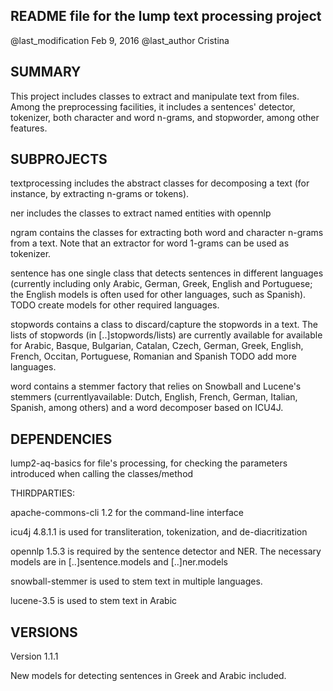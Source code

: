 README file for the lump text processing project
-------------------------------------------------

@last_modification Feb 9, 2016
@last_author Cristina


SUMMARY
-------

This project includes classes to extract and manipulate text from files. 
Among the preprocessing facilities, it includes a sentences' detector, 
tokenizer, both character and word n-grams, and stopworder, among other
features.  


SUBPROJECTS
-----------

textprocessing includes the abstract classes for decomposing a text (for 
	instance, by extracting n-grams or tokens).
	
ner includes the classes to extract named entities with opennlp

ngram contains the classes for extracting both word and character n-grams 
	from a text. Note that an extractor for word 1-grams can be used as
	tokenizer. 

sentence has one single class that detects sentences in different languages
	(currently including only Arabic, German, Greek, English and Portuguese; 
	the English models is often used for other languages, such as Spanish).
	TODO create models for other required languages.
	
stopwords contains a class to discard/capture the stopwords in a text. The
	lists of stopwords (in [..]stopwords/lists) are currently available 
	for available for Arabic, Basque, Bulgarian, Catalan, Czech, German, 
	Greek, English, French, Occitan, Portuguese, Romanian and Spanish
	TODO add more languages.
	
word contains a stemmer factory that relies on Snowball and Lucene's stemmers 
	(currentlyavailable: Dutch, English, French, German, Italian, Spanish, among others)
	and a word decomposer based on ICU4J.
	
DEPENDENCIES
------------

lump2-aq-basics for file's processing, for checking the parameters introduced when calling the 
	classes/method 

THIRDPARTIES:

apache-commons-cli 1.2 for the command-line interface

icu4j 4.8.1.1 is used for transliteration, tokenization, and de-diacritization

opennlp 1.5.3 is required by the sentence detector and NER. The necessary models 
	are in [..]sentence.models and [..]ner.models 

snowball-stemmer is used to stem text in multiple languages.

lucene-3.5 is used to stem text in Arabic

VERSIONS
--------

Version 1.1.1

New models for detecting sentences in Greek and Arabic included.
